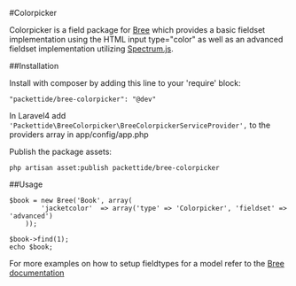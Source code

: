 #Colorpicker

Colorpicker is a field package for [Bree](https://github.com/packettide/bree) which provides a basic fieldset implementation using the HTML input type="color" as well as an advanced fieldset implementation utilizing [Spectrum.js](https://github.com/bgrins/spectrum).

##Installation

Install with composer by adding this line to your 'require' block:

    "packettide/bree-colorpicker": "@dev"

In Laravel4 add `'Packettide\BreeColorpicker\BreeColorpickerServiceProvider',` to the providers array in app/config/app.php

Publish the package assets:

	php artisan asset:publish packettide/bree-colorpicker

##Usage


    $book = new Bree('Book', array(
			'jacketcolor'  => array('type' => 'Colorpicker', 'fieldset' => 'advanced')
		));

	$book->find(1);
	echo $book;

For more examples on how to setup fieldtypes for a model refer to the [Bree documentation](https://github.com/packettide/bree/blob/master/readme.md)